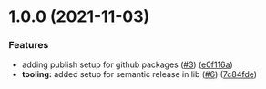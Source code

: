 # 1.0.0 (2021-11-03)


### Features

* adding publish setup for github packages ([#3](https://github.com/vestfi/lint-react-typescript/issues/3)) ([e0f116a](https://github.com/vestfi/lint-react-typescript/commit/e0f116a2368e4ae9a415075be39b76110f8607e3))
* **tooling:** added setup for semantic release in lib ([#6](https://github.com/vestfi/lint-react-typescript/issues/6)) ([7c84fde](https://github.com/vestfi/lint-react-typescript/commit/7c84fdebbade0365e1c1d937c3dbc0229be2430e))
